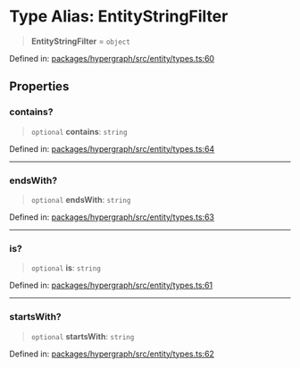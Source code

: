 # Type Alias: EntityStringFilter

> **EntityStringFilter** = `object`

Defined in: [packages/hypergraph/src/entity/types.ts:60](https://github.com/hashirpm/hypergraph/blob/ab4ea1cdb9430798142e0d735aac9d31c2cf0ae0/packages/hypergraph/src/entity/types.ts#L60)

## Properties

### contains?

> `optional` **contains**: `string`

Defined in: [packages/hypergraph/src/entity/types.ts:64](https://github.com/hashirpm/hypergraph/blob/ab4ea1cdb9430798142e0d735aac9d31c2cf0ae0/packages/hypergraph/src/entity/types.ts#L64)

***

### endsWith?

> `optional` **endsWith**: `string`

Defined in: [packages/hypergraph/src/entity/types.ts:63](https://github.com/hashirpm/hypergraph/blob/ab4ea1cdb9430798142e0d735aac9d31c2cf0ae0/packages/hypergraph/src/entity/types.ts#L63)

***

### is?

> `optional` **is**: `string`

Defined in: [packages/hypergraph/src/entity/types.ts:61](https://github.com/hashirpm/hypergraph/blob/ab4ea1cdb9430798142e0d735aac9d31c2cf0ae0/packages/hypergraph/src/entity/types.ts#L61)

***

### startsWith?

> `optional` **startsWith**: `string`

Defined in: [packages/hypergraph/src/entity/types.ts:62](https://github.com/hashirpm/hypergraph/blob/ab4ea1cdb9430798142e0d735aac9d31c2cf0ae0/packages/hypergraph/src/entity/types.ts#L62)
